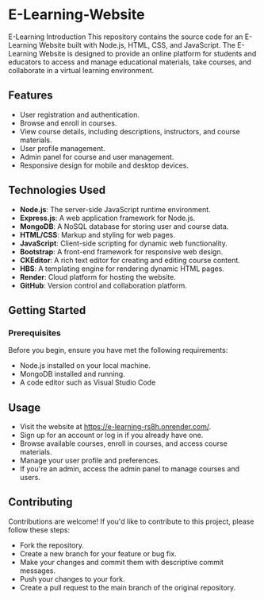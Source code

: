 # E-Learning-Website
E-Learning 
Introduction
This repository contains the source code for an E-Learning Website built with Node.js, HTML, CSS, and JavaScript.
The E-Learning Website is designed to provide an online platform for students and educators to access and manage educational materials, take courses, and collaborate in a virtual learning environment.

## Features
- User registration and authentication.
- Browse and enroll in courses.
- View course details, including descriptions, instructors, and course materials.
- User profile management.
- Admin panel for course and user management.
- Responsive design for mobile and desktop devices.

## Technologies Used
- __Node.js__: The server-side JavaScript runtime environment.
- __Express.js__: A web application framework for Node.js.
- __MongoDB__: A NoSQL database for storing user and course data.
- __HTML/CSS__: Markup and styling for web pages.
- __JavaScript__: Client-side scripting for dynamic web functionality.
- __Bootstrap__: A front-end framework for responsive web design.
- __CKEditor__: A rich text editor for creating and editing course content.
- __HBS__: A templating engine for rendering dynamic HTML pages.
- __Render__: Cloud platform for hosting the website.
- __GitHub__: Version control and collaboration platform.

## Getting Started
### Prerequisites

Before you begin, ensure you have met the following requirements:

- Node.js installed on your local machine.
- MongoDB installed and running.
- A code editor such as Visual Studio Code

## Usage
- Visit the website at https://e-learning-rs8h.onrender.com/.
- Sign up for an account or log in if you already have one.
- Browse available courses, enroll in courses, and access course materials.
- Manage your user profile and preferences.
- If you're an admin, access the admin panel to manage courses and users.

## Contributing
Contributions are welcome! If you'd like to contribute to this project, please follow these steps:

- Fork the repository.
- Create a new branch for your feature or bug fix.
- Make your changes and commit them with descriptive commit messages.
- Push your changes to your fork.
- Create a pull request to the main branch of the original repository.
